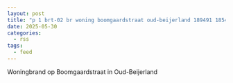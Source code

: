 ```yaml
---
layout: post
title: "p 1 brt-02 br woning boomgaardstraat oud-beijerland 189491 185451 185431 185432"
date: 2025-05-30
categories: 
  - rss
tags: 
  - feed
---
```


Woningbrand op Boomgaardstraat in Oud-Beijerland
